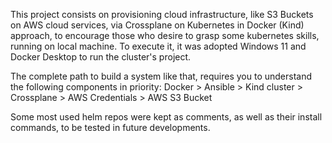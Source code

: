 This project consists on provisioning cloud infrastructure, like S3 Buckets on AWS cloud services, via Crossplane on Kubernetes in Docker (Kind) approach, to encourage those who desire to grasp some kubernetes skills, running on local machine. To execute it, it was adopted Windows 11 and Docker Desktop to run the cluster's project.

The complete path to build a system like that, requires you to understand the following components in priority:
Docker > Ansible > Kind cluster > Crossplane > AWS Credentials > AWS S3 Bucket

Some most used helm repos were kept as comments, as well as their install commands, to be tested in future developments.